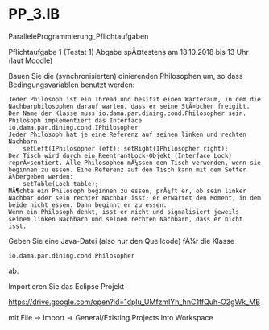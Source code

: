 # PP_3.IB

ParalleleProgrammierung_Pflichtaufgaben

Pflichtaufgabe 1 (Testat 1)
  Abgabe spÃ¤testens am 18.10.2018 bis 13 Uhr (laut Moodle)

  Bauen Sie die (synchronisierten) dinierenden Philosophen um, so dass Bedingungsvariablen benutzt werden:

    Jeder Philosoph ist ein Thread und besitzt einen Warteraum, in dem die Nachbarphilosophen darauf warten, dass er seine StÃ¤bchen freigibt.
    Der Name der Klasse muss io.dama.par.dining.cond.Philosopher sein.
    Philosoph implementiert das Interface io.dama.par.dining.cond.IPhilosopher
    Jeder Philosoph hat je eine Referenz auf seinen linken und rechten Nachbarn.
        setLeft(IPhilosopher left); setRight(IPhilosopher right);
    Der Tisch wird durch ein ReentrantLock-Objekt (Interface Lock) reprÃ¤sentiert. Alle Philosophen mÃ¼ssen den Tisch verwenden, wenn sie     beginnen zu essen. Eine Referenz auf den Tisch kann mit dem Setter Ã¼bergeben werden:
        setTable(Lock table);
    MÃ¶chte ein Philosoph beginnen zu essen, prÃ¼ft er, ob sein linker Nachbar oder sein rechter Nachbar isst; er erwartet den Moment, in dem beide nicht essen. Dann beginnt er zu essen.
    Wenn ein Philosoph denkt, isst er nicht und signalisiert jeweils seinem linken Nachbarn und seinem rechten Nachbarn, dass er nicht isst.

Geben Sie eine Java-Datei (also nur den Quellcode) fÃ¼r die Klasse 

    io.dama.par.dining.cond.Philosopher

ab.

Importieren Sie das Eclipse Projekt 

https://drive.google.com/open?id=1dplu_UMfzmlYh_hnC1ffQuh-O2gWk_MB

mit  File -> Import -> General/Existing Projects Into Workspace
